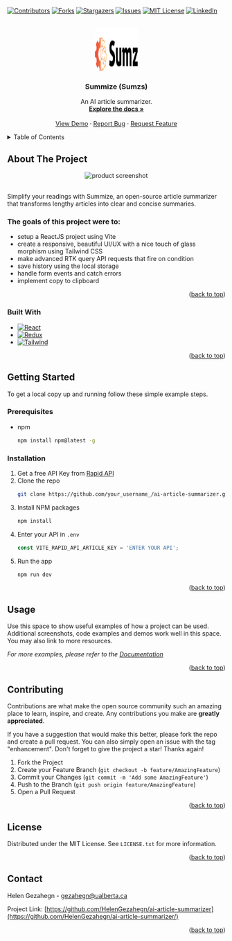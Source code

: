 <!-- Improved compatibility of back to top link: See: https://github.com/othneildrew/Best-README-Template/pull/73 -->
<a name="readme-top"></a>
<!--
*** Thanks for checking out the Best-README-Template. If you have a suggestion
*** that would make this better, please fork the repo and create a pull request
*** or simply open an issue with the tag "enhancement".
*** Don't forget to give the project a star!
*** Thanks again! Now go create something AMAZING! :D
-->



<!-- PROJECT SHIELDS -->
<!--
*** I'm using markdown "reference style" links for readability.
*** Reference links are enclosed in brackets [ ] instead of parentheses ( ).
*** See the bottom of this document for the declaration of the reference variables
*** for contributors-url, forks-url, etc. This is an optional, concise syntax you may use.
*** https://www.markdownguide.org/basic-syntax/#reference-style-links
-->
[![Contributors][contributors-shield]][contributors-url]
[![Forks][forks-shield]][forks-url]
[![Stargazers][stars-shield]][stars-url]
[![Issues][issues-shield]][issues-url]
[![MIT License][license-shield]][license-url]
[![LinkedIn][linkedin-shield]][linkedin-url]



<!-- PROJECT LOGO -->
<br />
<div align="center">
  <a href="https://ai-summarizer-summize.netlify.app/">
    <img src="src/assets/logo.svg" alt="Logo" width="100" height="100">
  </a>

  <h3 align="center">Summize (Sumzs)</h3>

  <p align="center">
    An AI article summarizer.
    <br />
    <a href="#about-the-project"><strong>Explore the docs »</strong></a>
    <br />
    <br />
    <a href="https://ai-summarizer-summize.netlify.app/">View Demo</a>
    ·
    <a href="https://github.com/HelenGezahegn/ai-article-summarizer/issues">Report Bug</a>
    ·
    <a href="https://github.com/HelenGezahegn/ai-article-summarizer/issues">Request Feature</a>
  </p>
</div>



<!-- TABLE OF CONTENTS -->
<details>
  <summary>Table of Contents</summary>
  <ol>
    <li>
      <a href="#about-the-project">About The Project</a>
      <ul>
        <li><a href="#built-with">Built With</a></li>
      </ul>
    </li>
    <li>
      <a href="#getting-started">Getting Started</a>
      <ul>
        <li><a href="#prerequisites">Prerequisites</a></li>
        <li><a href="#installation">Installation</a></li>
      </ul>
    </li>
    <li><a href="#usage">Usage</a></li>
    <li><a href="#contributing">Contributing</a></li>
    <li><a href="#license">License</a></li>
    <li><a href="#contact">Contact</a></li>
  </ol>
</details>



<!-- ABOUT THE PROJECT -->
## About The Project
<div align="center">
  <img src="https://i.ibb.co/HDrx5Sh/Screenshot-2023-10-08-at-2-14-14-AM.png" alt="product screenshot"/>
</div>
<br />

Simplify your readings with Summize, an open-source article summarizer that transforms lengthy articles into clear and concise summaries.


### The goals of this project were to:
* setup a ReactJS project using Vite
* create a responsive, beautiful UI/UX with a nice touch of glass morphism using Tailwind CSS
* make advanced RTK query API requests that fire on condition
* save history using the local storage
* handle form events and catch errors
* implement copy to clipboard

<p align="right">(<a href="#readme-top">back to top</a>)</p>



### Built With

* [![React][React.js]][React-url]
* [![Redux][Redux.js]][Redux-url]
* [![Tailwind][Tailwind]][Tailwind-url]

<p align="right">(<a href="#readme-top">back to top</a>)</p>



<!-- GETTING STARTED -->
## Getting Started

To get a local copy up and running follow these simple example steps.

### Prerequisites

* npm
  ```sh
  npm install npm@latest -g
  ```

### Installation

1. Get a free API Key from [Rapid API](https://rapidapi.com/restyler/api/article-extractor-and-summarizer?utm_source=youtube.com%2FJavaScriptMastery&utm_medium=referral&utm_campaign=DevRel)
2. Clone the repo
   ```sh
   git clone https://github.com/your_username_/ai-article-summarizer.git
   ```
3. Install NPM packages
   ```sh
   npm install
   ```
4. Enter your API in `.env`
   ```js
   const VITE_RAPID_API_ARTICLE_KEY = 'ENTER YOUR API';
   ```
5. Run the app
   ```sh
   npm run dev
   ```

<p align="right">(<a href="#readme-top">back to top</a>)</p>



<!-- USAGE EXAMPLES -->
## Usage

Use this space to show useful examples of how a project can be used. Additional screenshots, code examples and demos work well in this space. You may also link to more resources.

_For more examples, please refer to the [Documentation](https://example.com)_

<p align="right">(<a href="#readme-top">back to top</a>)</p>


<!-- CONTRIBUTING -->
## Contributing

Contributions are what make the open source community such an amazing place to learn, inspire, and create. Any contributions you make are **greatly appreciated**.

If you have a suggestion that would make this better, please fork the repo and create a pull request. You can also simply open an issue with the tag "enhancement".
Don't forget to give the project a star! Thanks again!

1. Fork the Project
2. Create your Feature Branch (`git checkout -b feature/AmazingFeature`)
3. Commit your Changes (`git commit -m 'Add some AmazingFeature'`)
4. Push to the Branch (`git push origin feature/AmazingFeature`)
5. Open a Pull Request

<p align="right">(<a href="#readme-top">back to top</a>)</p>



<!-- LICENSE -->
## License

Distributed under the MIT License. See `LICENSE.txt` for more information.

<p align="right">(<a href="#readme-top">back to top</a>)</p>



<!-- CONTACT -->
## Contact

Helen Gezahegn - gezahegn@ualberta.ca

Project Link: [https://github.com/HelenGezahegn/ai-article-summarizer](https://github.com/HelenGezahegn/ai-article-summarizer/)

<p align="right">(<a href="#readme-top">back to top</a>)</p>




<!-- MARKDOWN LINKS & IMAGES -->
<!-- https://www.markdownguide.org/basic-syntax/#reference-style-links -->
[contributors-shield]: https://img.shields.io/github/contributors/HelenGezahegn/ai-article-summarizer.svg?style=for-the-badge
[contributors-url]: https://github.com/HelenGezahegn/ai-article-summarizer/graphs/contributors
[forks-shield]: https://img.shields.io/github/forks/HelenGezahegn/ai-article-summarizer.svg?style=for-the-badge
[forks-url]: https://github.com/HelenGezahegn/ai-article-summarizer/network/members
[stars-shield]: https://img.shields.io/github/stars/HelenGezahegn/ai-article-summarizer.svg?style=for-the-badge
[stars-url]: https://github.com/HelenGezahegn/ai-article-summarizer/stargazers
[issues-shield]: https://img.shields.io/github/issues/HelenGezahegn/ai-article-summarizer.svg?style=for-the-badge
[issues-url]: https://github.com/HelenGezahegn/ai-article-summarizer/issues
[license-shield]: https://img.shields.io/github/license/HelenGezahegn/ai-article-summarizer.svg?style=for-the-badge
[license-url]: https://github.com/HelenGezahegn/ai-article-summarizer/blob/master/LICENSE.txt
[linkedin-shield]: https://img.shields.io/badge/-LinkedIn-black.svg?style=for-the-badge&logo=linkedin&colorB=555
[linkedin-url]: [https://linkedin.com/in/HelenGezahegn](https://www.linkedin.com/in/HelenGezahegn/)
[product-screenshot]: https://i.ibb.co/HDrx5Sh/Screenshot-2023-10-08-at-2-14-14-AM.png
[Redux.js]: https://img.shields.io/badge/Redux-593D88?style=for-the-badge&logo=redux&logoColor=white
[Redux-url]: https://redux.js.org/
[React.js]: https://img.shields.io/badge/React-20232A?style=for-the-badge&logo=react&logoColor=61DAFB
[React-url]: https://reactjs.org/
[Tailwind]: https://img.shields.io/badge/Tailwind_CSS-38B2AC?style=for-the-badge&logo=tailwind-css&logoColor=white
[Tailwind-url]: https://tailwindcss.com/
[Netlify]: https://img.shields.io/badge/Netlify-00C7B7?style=for-the-badge&logo=netlify&logoColor=whit
[Netlify-url]: https://www.netlify.com/
[Svelte.dev]: https://img.shields.io/badge/Svelte-4A4A55?style=for-the-badge&logo=svelte&logoColor=FF3E00
[Svelte-url]: https://svelte.dev/
[Laravel.com]: https://img.shields.io/badge/Laravel-FF2D20?style=for-the-badge&logo=laravel&logoColor=white
[Laravel-url]: https://laravel.com
[Bootstrap.com]: https://img.shields.io/badge/Bootstrap-563D7C?style=for-the-badge&logo=bootstrap&logoColor=white
[Bootstrap-url]: https://getbootstrap.com
[JQuery.com]: https://img.shields.io/badge/jQuery-0769AD?style=for-the-badge&logo=jquery&logoColor=white
[JQuery-url]: https://jquery.com 
